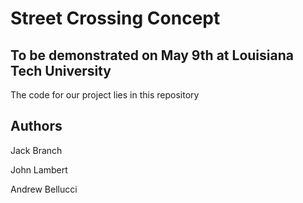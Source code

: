 # Street Crossing Concept

## To be demonstrated on May 9th at Louisiana Tech University

The code for our project lies in this repository

## Authors

Jack Branch

John Lambert

Andrew Bellucci
